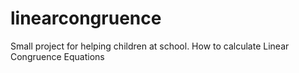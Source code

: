 # linearcongruence
Small project for helping children at school. How to calculate Linear Congruence Equations
